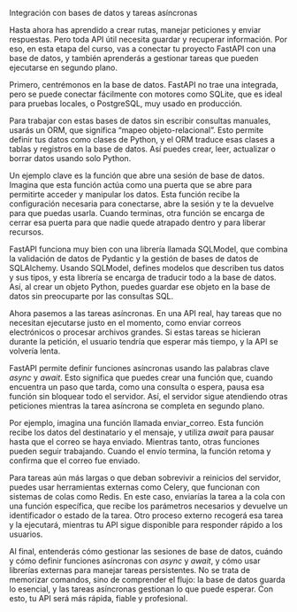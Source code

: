 Integración con bases de datos y tareas asíncronas

Hasta ahora has aprendido a crear rutas, manejar peticiones y enviar respuestas. Pero toda API útil necesita guardar y recuperar información. Por eso, en esta etapa del curso, vas a conectar tu proyecto FastAPI con una base de datos, y también aprenderás a gestionar tareas que pueden ejecutarse en segundo plano.

Primero, centrémonos en la base de datos. FastAPI no trae una integrada, pero se puede conectar fácilmente con motores como SQLite, que es ideal para pruebas locales, o PostgreSQL, muy usado en producción.

Para trabajar con estas bases de datos sin escribir consultas manuales, usarás un ORM, que significa “mapeo objeto-relacional”. Esto permite definir tus datos como clases de Python, y el ORM traduce esas clases a tablas y registros en la base de datos. Así puedes crear, leer, actualizar o borrar datos usando solo Python.

Un ejemplo clave es la función que abre una sesión de base de datos. Imagina que esta función actúa como una puerta que se abre para permitirte acceder y manipular los datos. Esta función recibe la configuración necesaria para conectarse, abre la sesión y te la devuelve para que puedas usarla. Cuando terminas, otra función se encarga de cerrar esa puerta para que nadie quede atrapado dentro y para liberar recursos.

FastAPI funciona muy bien con una librería llamada SQLModel, que combina la validación de datos de Pydantic y la gestión de bases de datos de SQLAlchemy. Usando SQLModel, defines modelos que describen tus datos y sus tipos, y esta librería se encarga de traducir todo a la base de datos. Así, al crear un objeto Python, puedes guardar ese objeto en la base de datos sin preocuparte por las consultas SQL.

Ahora pasemos a las tareas asíncronas. En una API real, hay tareas que no necesitan ejecutarse justo en el momento, como enviar correos electrónicos o procesar archivos grandes. Si estas tareas se hicieran durante la petición, el usuario tendría que esperar más tiempo, y la API se volvería lenta.

FastAPI permite definir funciones asíncronas usando las palabras clave *async* y *await*. Esto significa que puedes crear una función que, cuando encuentra un paso que tarda, como una consulta o espera, pausa esa función sin bloquear todo el servidor. Así, el servidor sigue atendiendo otras peticiones mientras la tarea asíncrona se completa en segundo plano.

Por ejemplo, imagina una función llamada enviar_correo. Esta función recibe los datos del destinatario y el mensaje, y utiliza *await* para pausar hasta que el correo se haya enviado. Mientras tanto, otras funciones pueden seguir trabajando. Cuando el envío termina, la función retoma y confirma que el correo fue enviado.

Para tareas aún más largas o que deban sobrevivir a reinicios del servidor, puedes usar herramientas externas como Celery, que funcionan con sistemas de colas como Redis. En este caso, enviarías la tarea a la cola con una función específica, que recibe los parámetros necesarios y devuelve un identificador o estado de la tarea. Otro proceso externo recogerá esa tarea y la ejecutará, mientras tu API sigue disponible para responder rápido a los usuarios.

Al final, entenderás cómo gestionar las sesiones de base de datos, cuándo y cómo definir funciones asíncronas con *async* y *await*, y cómo usar librerías externas para manejar tareas persistentes. No se trata de memorizar comandos, sino de comprender el flujo: la base de datos guarda lo esencial, y las tareas asíncronas gestionan lo que puede esperar. Con esto, tu API será más rápida, fiable y profesional.
